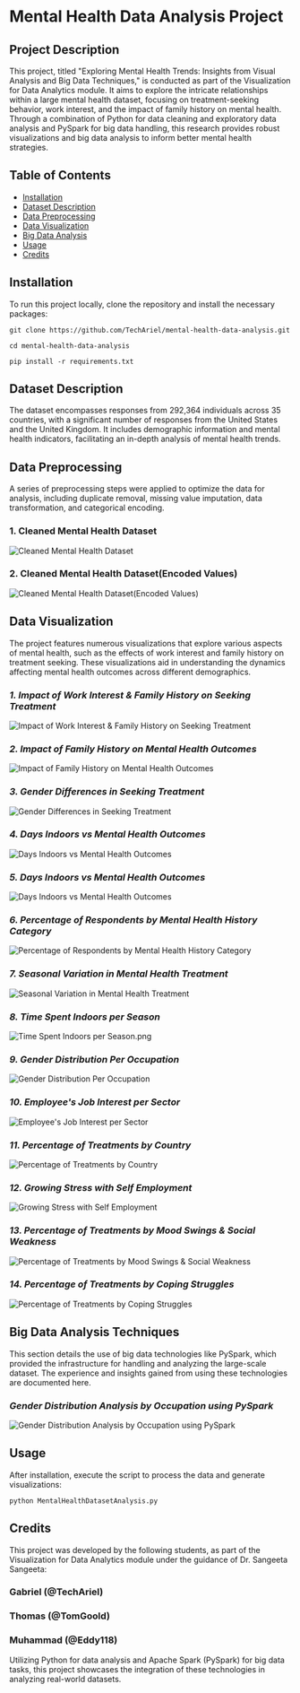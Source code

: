# Mental Health Data Analysis Project

## Project Description
This project, titled "Exploring Mental Health Trends: Insights from Visual Analysis and Big Data Techniques," is conducted as part of the Visualization for Data Analytics module. It aims to explore the intricate relationships within a large mental health dataset, focusing on treatment-seeking behavior, work interest, and the impact of family history on mental health. Through a combination of Python for data cleaning and exploratory data analysis and PySpark for big data handling, this research provides robust visualizations and big data analysis to inform better mental health strategies.


## Table of Contents
- [Installation](#installation)
- [Dataset Description](#dataset-description)
- [Data Preprocessing](#data-preprocessing)
- [Data Visualization](#data-visualization)
- [Big Data Analysis](#big-data-analysis)
- [Usage](#usage)
- [Credits](#credits)
  

## Installation
To run this project locally, clone the repository and install the necessary packages:
```
git clone https://github.com/TechAriel/mental-health-data-analysis.git
```
```
cd mental-health-data-analysis
```
```
pip install -r requirements.txt
```


## Dataset Description
The dataset encompasses responses from 292,364 individuals across 35 countries, with a significant number of responses from the United States and the United Kingdom. It includes demographic information and mental health indicators, facilitating an in-depth analysis of mental health trends.



## Data Preprocessing
A series of preprocessing steps were applied to optimize the data for analysis, including duplicate removal, missing value imputation, data transformation, and categorical encoding.

### 1. Cleaned Mental Health Dataset
![Cleaned Mental Health Dataset](images/CleanedMentalHealthDataset.png)

### 2. Cleaned Mental Health Dataset(Encoded Values)
![Cleaned Mental Health Dataset(Encoded Values)](images/CleanedMentalHealthDataset(EncodedValues).png)



## Data Visualization
The project features numerous visualizations that explore various aspects of mental health, such as the effects of work interest and family history on treatment seeking. These visualizations aid in understanding the dynamics affecting mental health outcomes across different demographics.

### *1. Impact of Work Interest & Family History on Seeking Treatment*
![Impact of Work Interest & Family History on Seeking Treatment](images/ImpactofWorkInterest&FamilyHistoryonSeekingTreatment.png)

### *2. Impact of Family History on Mental Health Outcomes*
![Impact of Family History on Mental Health Outcomes](images/ImpactofFamilyHistoryonMentalHealthOutcomes.png)

### *3. Gender Differences in Seeking Treatment*
![Gender Differences in Seeking Treatment](images/GenderDifferencesinSeekingTreatment.png)

### *4. Days Indoors vs Mental Health Outcomes*
![Days Indoors vs Mental Health Outcomes](images/DaysIndoorsvsMentalHealthOutcomes.png)

### *5. Days Indoors vs Mental Health Outcomes*
![Days Indoors vs Mental Health Outcomes](images/DaysIndoorsvsMentalHealthOutcomes1.png)

### *6. Percentage of Respondents by Mental Health History Category*
![Percentage of Respondents by Mental Health History Category](images/PercentageofRespondentsbyMentalHealthHistoryCategory.png)

### *7. Seasonal Variation in Mental Health Treatment*
![Seasonal Variation in Mental Health Treatment](images/SeasonalVariationinMentalHealthTreatment.png)

### *8. Time Spent Indoors per Season*
![Time Spent Indoors per Season.png](images/TimeSpentIndoorsperSeason.png)

### *9. Gender Distribution Per Occupation*
![Gender Distribution Per Occupation](images/GenderDistributionPerOccupation.png)

### *10. Employee's Job Interest per Sector*
![Employee's Job Interest per Sector](images/Employee'sJobInterestperSector.png)

### *11. Percentage of Treatments by Country*
![Percentage of Treatments by Country](images/PercentageofTreatmentsbyCountry.png)

### *12. Growing Stress with Self Employment*
![Growing Stress with Self Employment](images/GrowingStresswithSelfEmployment.png)

### *13. Percentage of Treatments by Mood Swings & Social Weakness*
![Percentage of Treatments by Mood Swings & Social Weakness](images/PercentageofTreatmentsbyMoodSwings&SocialWeakness.png)

### *14. Percentage of Treatments by Coping Struggles*
![Percentage of Treatments by Coping Struggles](images/PercentageofTreatmentsbyCopingStruggles.png)



## Big Data Analysis Techniques
This section details the use of big data technologies like PySpark, which provided the infrastructure for handling and analyzing the large-scale dataset. The experience and insights gained from using these technologies are documented here.

### *Gender Distribution Analysis by Occupation using PySpark*
![Gender Distribution Analysis by Occupation using PySpark](images/GenderDistributionAnalysisbyOccupationusingPySpark.png)

## Usage
After installation, execute the script to process the data and generate visualizations:
```
python MentalHealthDatasetAnalysis.py
```

## Credits
This project was developed by the following students, as part of the Visualization for Data Analytics module under the guidance of Dr. Sangeeta Sangeeta:

### Gabriel (@TechAriel)

### Thomas (@TomGoold)

### Muhammad (@Eddy118)

Utilizing Python for data analysis and Apache Spark (PySpark) for big data tasks, this project showcases the integration of these technologies in analyzing real-world datasets.
